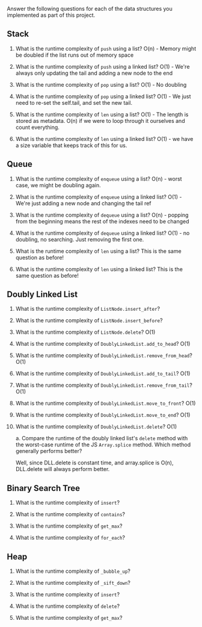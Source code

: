 Answer the following questions for each of the data structures you implemented as part of this project.

## Stack

1. What is the runtime complexity of `push` using a list?
O(n) - Memory might be doubled if the list runs out of memory space

2. What is the runtime complexity of `push` using a linked list?
O(1) - We're always only updating the tail and adding a new node to the end

3. What is the runtime complexity of `pop` using a list?
O(1) - No doubling

4. What is the runtime complexity of `pop` using a linked list?
O(1) - We just need to re-set the self.tail, and set the new tail.

5. What is the runtime complexity of `len` using a list?
O(1) - The length is stored as metadata. O(n) if we were to loop through it ourselves and count everything.

6. What is the runtime complexity of `len` using a linked list?
O(1) - we have a size variable that keeps track of this for us.

## Queue

1. What is the runtime complexity of `enqueue` using a list?
O(n) - worst case, we might be doubling again.

2. What is the runtime complexity of `enqueue` using a linked list?
O(1) - We're just adding a new node and changing the tail ref

3. What is the runtime complexity of `dequeue` using a list?
O(n) - popping from the beginning means the rest of the indexes need to be changed 

4. What is the runtime complexity of `dequeue` using a linked list?
O(1) - no doubling, no searching. Just removing the first one.

5. What is the runtime complexity of `len` using a list?
This is the same question as before!

6. What is the runtime complexity of `len` using a linked list?
This is the same question as before!

## Doubly Linked List

1. What is the runtime complexity of `ListNode.insert_after`?

2. What is the runtime complexity of `ListNode.insert_before`?

3. What is the runtime complexity of `ListNode.delete`?
O(1)

4. What is the runtime complexity of `DoublyLinkedList.add_to_head`?
O(1)

5. What is the runtime complexity of `DoublyLinkedList.remove_from_head`?
O(1)

6. What is the runtime complexity of `DoublyLinkedList.add_to_tail`?
O(1)

7. What is the runtime complexity of `DoublyLinkedList.remove_from_tail`?
O(1)

8. What is the runtime complexity of `DoublyLinkedList.move_to_front`?
O(1)

9. What is the runtime complexity of `DoublyLinkedList.move_to_end`?
O(1)

10. What is the runtime complexity of `DoublyLinkedList.delete`?
O(1)

    a. Compare the runtime of the doubly linked list's `delete` method with the worst-case runtime of the JS `Array.splice` method. Which method generally performs better?

    Well, since DLL.delete is constant time, and array.splice is O(n), DLL.delete will always perform better.

## Binary Search Tree

1. What is the runtime complexity of `insert`? 

2. What is the runtime complexity of `contains`?

3. What is the runtime complexity of `get_max`? 

4. What is the runtime complexity of `for_each`?
    
## Heap

1. What is the runtime complexity of `_bubble_up`?

2. What is the runtime complexity of `_sift_down`?

3. What is the runtime complexity of `insert`?

4. What is the runtime complexity of `delete`?

5. What is the runtime complexity of `get_max`?
